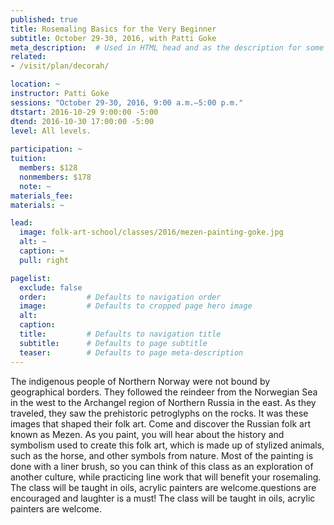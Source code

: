 ```yaml
---
published: true
title: Rosemaling Basics for the Very Beginner
subtitle: October 29-30, 2016, with Patti Goke 
meta_description:  # Used in HTML head and as the description for some search engines
related:
- /visit/plan/decorah/

location: ~
instructor: Patti Goke 
sessions: "October 29-30, 2016, 9:00 a.m.–5:00 p.m."
dtstart: 2016-10-29 9:00:00 -5:00
dtend: 2016-10-30 17:00:00 -5:00
level: All levels.
  
participation: ~
tuition:
  members: $128
  nonmembers: $178
  note: ~
materials_fee: 
materials: ~

lead:
  image: folk-art-school/classes/2016/mezen-painting-goke.jpg
  alt: ~
  caption: ~
  pull: right

pagelist:
  exclude: false
  order:         # Defaults to navigation order  
  image:         # Defaults to cropped page hero image
  alt:
  caption:
  title:         # Defaults to navigation title
  subtitle:      # Defaults to page subtitle
  teaser:        # Defaults to page meta-description 
---
```

The indigenous people of Northern Norway were not bound by geographical borders. They followed the reindeer from the Norwegian Sea in the west to the Archangel region of Northern Russia in the east. As they traveled, they saw the prehistoric petroglyphs on the rocks. It was these images that shaped their folk art. Come and discover the Russian folk art known as Mezen. As you paint, you will hear about the history and symbolism used to create this folk art, which is made up of stylized animals, such as the horse, and other symbols from nature. Most of the painting is done with a liner brush, so you can think of this ​class as an exploration of another culture, while practicing line work that will benefit your rosemaling. The class will be taught in oils, acrylic painters are welcome.questions are encouraged and laughter is a must! The class will be taught in oils, acrylic painters are welcome.